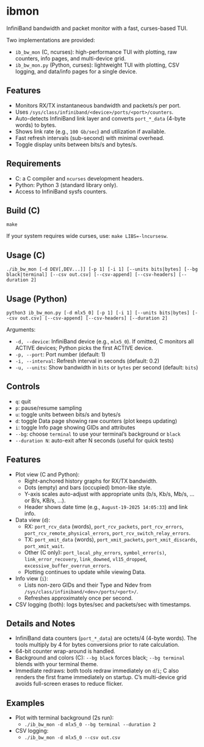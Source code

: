 # ibmon

InfiniBand bandwidth and packet monitor with a fast, curses-based TUI.

Two implementations are provided:
- `ib_bw_mon` (C, ncurses): high-performance TUI with plotting, raw counters, info pages, and multi-device grid.
- `ib_bw_mon.py` (Python, curses): lightweight TUI with plotting, CSV logging, and data/info pages for a single device.

## Features

- Monitors RX/TX instantaneous bandwidth and packets/s per port.
- Uses `/sys/class/infiniband/<device>/ports/<port>/counters`.
- Auto-detects InfiniBand link layer and converts `port_*_data` (4-byte words) to bytes.
- Shows link rate (e.g., `100 Gb/sec`) and utilization if available.
- Fast refresh intervals (sub-second) with minimal overhead.
- Toggle display units between bits/s and bytes/s.

## Requirements

- C: a C compiler and `ncurses` development headers.
- Python: Python 3 (standard library only).
- Access to InfiniBand sysfs counters.

## Build (C)

```
make
```

If your system requires wide curses, use: `make LIBS=-lncursesw`.

## Usage (C)

```
./ib_bw_mon [-d DEV[,DEV...]] [-p 1] [-i 1] [--units bits|bytes] [--bg black|terminal] [--csv out.csv] [--csv-append] [--csv-headers] [--duration 2]
```

## Usage (Python)

```
python3 ib_bw_mon.py [-d mlx5_0] [-p 1] [-i 1] [--units bits|bytes] [--csv out.csv] [--csv-append] [--csv-headers] [--duration 2]
```

Arguments:

- `-d, --device`: InfiniBand device (e.g., `mlx5_0`). If omitted, C monitors all ACTIVE devices; Python picks the first ACTIVE device.
- `-p, --port`: Port number (default: 1)
- `-i, --interval`: Refresh interval in seconds (default: 0.2)
- `-u, --units`: Show bandwidth in `bits` or `bytes` per second (default: `bits`)

## Controls

- `q`: quit
- `p`: pause/resume sampling
- `u`: toggle units between bits/s and bytes/s
- `d`: toggle Data page showing raw counters (plot keeps updating)
- `i`: toggle Info page showing GIDs and attributes
- `--bg`: choose `terminal` to use your terminal’s background or `black`
- `--duration N`: auto-exit after N seconds (useful for quick tests)

## Features

- Plot view (C and Python):
  - Right-anchored history graphs for RX/TX bandwidth.
  - Dots (empty) and bars (occupied) bmon-like style.
  - Y-axis scales auto-adjust with appropriate units (b/s, Kb/s, Mb/s, … or B/s, KB/s, …).
  - Header shows date time (e.g., `August-19-2025 14:05:33`) and link info.
- Data view (`d`):
  - RX: `port_rcv_data` (words), `port_rcv_packets`, `port_rcv_errors`, `port_rcv_remote_physical_errors`, `port_rcv_switch_relay_errors`.
  - TX: `port_xmit_data` (words), `port_xmit_packets`, `port_xmit_discards`, `port_xmit_wait`.
  - Other (C only): `port_local_phy_errors`, `symbol_error(s)`, `link_error_recovery`, `link_downed`, `vl15_dropped`, `excessive_buffer_overrun_errors`.
  - Plotting continues to update while viewing Data.
- Info view (`i`):
  - Lists non-zero GIDs and their Type and Ndev from `/sys/class/infiniband/<dev>/ports/<port>/`.
  - Refreshes approximately once per second.
- CSV logging (both): logs bytes/sec and packets/sec with timestamps.

## Details and Notes

- InfiniBand data counters (`port_*_data`) are octets/4 (4-byte words). The tools multiply by 4 for bytes conversions prior to rate calculation.
- 64-bit counter wrap-around is handled.
- Background and colors (C): `--bg black` forces black; `--bg terminal` blends with your terminal theme.
- Immediate redraws: both tools redraw immediately on `d`/`i`; C also renders the first frame immediately on startup. C’s multi-device grid avoids full-screen erases to reduce flicker.

## Examples

- Plot with terminal background (2s run):
  - `./ib_bw_mon -d mlx5_0 --bg terminal --duration 2`
- CSV logging:
  - `./ib_bw_mon -d mlx5_0 --csv out.csv`
